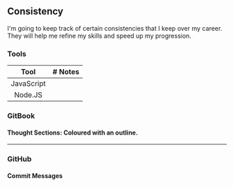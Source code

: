 ## Consistency

I'm going to keep track of certain consistencies that I keep over my career. They will help me refine my skills and speed up my progression.

### Tools

| Tool | \# Notes |
| :---: | :---: |
| JavaScript |  |
| Node.JS |  |

### GitBook

#### Thought Sections: Coloured with an outline.

---

### GitHub

#### Commit Messages



